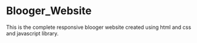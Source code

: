 # Blooger_Website
This is the complete responsive blooger website created using html and css and javascript library.
